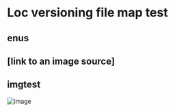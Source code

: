 # Loc versioning file map test
 
 ## enus 
 ## [link to an image source] 
 ## imgtest
![image](./../../../1.png)




